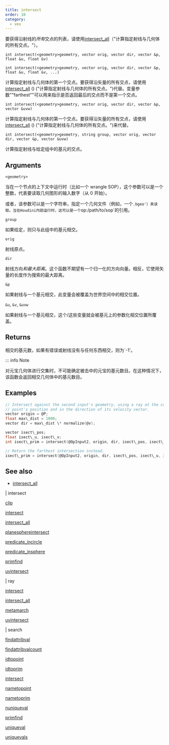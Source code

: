 ```yaml
---
title: intersect
order: 10
category:
  - vex
---
```


要获得沿射线的*所有*交点的列表，请使用[intersect_all](intersect_all.html)（"计算指定射线与几何体的所有交点。"）。

`int intersect(<geometry>geometry, vector orig, vector dir, vector &p, float &u, float &v)`

`int intersect(<geometry>geometry, vector orig, vector dir, vector &p, float &u, float &v, ...)`

计算指定射线与几何体的第一个交点。要获得沿矢量的所有交点，请使用[intersect_all](intersect_all.html) () ("计算指定射线与几何体的所有交点。")代替。变量参数""farthest""可以用来指示是否返回最后的交点而不是第一个交点。

`int intersect(<geometry>geometry, vector orig, vector dir, vector &p, vector &uvw)`

计算指定射线与几何体的第一个交点。要获得沿矢量的所有交点，请使用[intersect_all](intersect_all.html) () ("计算指定射线与几何体的所有交点。")来代替。

`int intersect(<geometry>geometry, string group, vector orig, vector dir, vector &p, vector &uvw)`

计算指定射线与给定组中的基元的交点。

## Arguments

`<geometry>`

当在一个节点的上下文中运行时（比如一个 wrangle SOP），这个参数可以是一个整数，代表要读取几何图形的输入数字（从 0 开始）。

或者，该参数可以是一个字符串，指定一个几何文件（例如，一个`.bgeo'）来读取。当在Houdini内部运行时，这可以是一个`op:/path/to/sop`的引用。

`group`

如果给定，则只与此组中的基元相交。

`orig`

射线原点。

`dir`

射线方向*和最大距离*。这个函数不期望有一个归一化的方向向量。相反，它使用矢量的长度作为搜索的最大距离。

`&p`

如果射线与一个基元相交，此变量会被覆盖为世界空间中的相交位置。

`&u`, `&v`, `&uvw`

如果射线与一个基元相交，这个/这些变量就会被基元上的参数化相交位置所覆盖。

## Returns

相交的基元数，如果有错误或射线没有与任何东西相交，则为`-1'。

::: info Note

对元宝几何体进行交集时，不可能确定被击中的元宝的基元数目。在这种情况下，该函数会返回相交几何体中的基元数目。

## Examples



```c
// Intersect against the second input's geometry, using a ray at the current
// point's position and in the direction of its velocity vector.
vector origin = @P;
float max\_dist = 1000;
vector dir = max\_dist \* normalize(@v);

vector isect\_pos;
float isect\_u, isect\_v;
int isect\_prim = intersect(@OpInput2, origin, dir, isect\_pos, isect\_u, isect\_v);

// Return the farthest intersection instead.
isect\_prim = intersect(@OpInput2, origin, dir, isect\_pos, isect\_u, isect\_v, "farthest", 1);

```

## See also

- [intersect_all](intersect_all.html)

|
intersect

[clip](clip.html)

[intersect](intersect.html)

[intersect_all](intersect_all.html)

[planesphereintersect](planesphereintersect.html)

[predicate_incircle](predicate_incircle.html)

[predicate_insphere](predicate_insphere.html)

[primfind](primfind.html)

[uvintersect](uvintersect.html)

|
ray

[intersect](intersect.html)

[intersect_all](intersect_all.html)

[metamarch](metamarch.html)

[uvintersect](uvintersect.html)

|
search

[findattribval](findattribval.html)

[findattribvalcount](findattribvalcount.html)

[idtopoint](idtopoint.html)

[idtoprim](idtoprim.html)

[intersect](intersect.html)

[nametopoint](nametopoint.html)

[nametoprim](nametoprim.html)

[nuniqueval](nuniqueval.html)

[primfind](primfind.html)

[uniqueval](uniqueval.html)

[uniquevals](uniquevals.html)
